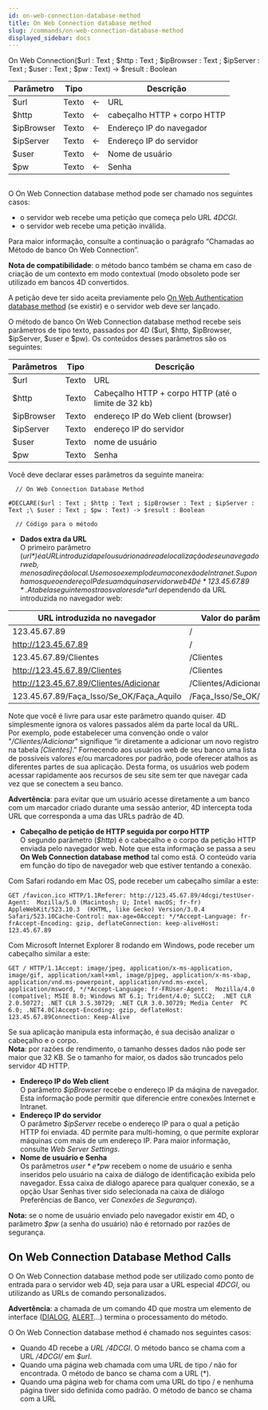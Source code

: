 ```yaml
---
id: on-web-connection-database-method
title: On Web Connection database method
slug: /commands/on-web-connection-database-method
displayed_sidebar: docs
---
```


<!--REF #_command_.On Web Connection database method.Syntax-->On Web Connection($url : Text ; $http : Text ; $ipBrowser : Text ; $ipServer : Text ; $user : Text ; $pw : Text) -> $result : Boolean<!-- END REF-->
<!--REF #_command_.On Web Connection database method.Params-->
| Parâmetro | Tipo |  | Descrição |
| --- | --- | --- | --- |
| $url | Texto | &#8592; | URL |
| $http | Texto | &#8592; | cabeçalho HTTP + corpo HTTP |
| $ipBrowser | Texto | &#8592; | Endereço IP do navegador |
| $ipServer | Texto | &#8592; | Endereço IP do servidor |
| $user | Texto | &#8592; | Nome de usuário |
| $pw | Texto | &#8592; | Senha |

<!-- END REF-->

## 

<!--REF #_command_.On Web Connection database method.Summary-->O On Web Connection database method pode ser chamado nos seguintes casos:  

* o servidor web recebe uma petição que começa pelo URL *4DCGI*.<!-- END REF-->
* o servidor web recebe uma petição inválida.

Para maior informação, consulte a continuação o parágrafo “Chamadas ao Método de banco On Web Connection”.  
  
**Nota de compatibilidade**: o método banco também se chama em caso de criação de um contexto em modo contextual (modo obsoleto pode ser utilizado em bancos 4D convertidos.  
  
A petição deve ter sido aceita previamente pelo [On Web Authentication database method](on-web-authentication-database-method.md) (se existir) e o servidor web deve ser lançado.  
  
O método de banco On Web Connection database method recebe seis parâmetros de tipo texto, passados por 4D ($url, $http, $ipBrowser, $ipServer, $user e $pw). Os conteúdos desses parâmetros são os seguintes:

| **Parâmetros** | **Tipo** | **Descrição**                                       |
| -------------- | -------- | --------------------------------------------------- |
| $url             | Texto    | URL                                                 |
| $http             | Texto    | Cabeçalho HTTP + corpo HTTP (até o limite de 32 kb) |
| $ipBrowser             | Texto    | endereço IP do Web client (browser)                 |
| $ipServer             | Texto    | endereço IP do servidor                             |
| $user             | Texto    | nome de usuário                                     |
| $pw             | Texto    | Senha                                               |

Você deve declarar esses parâmetros da seguinte maneira: 

```4d
  // On Web Connection Database Method
 
#DECLARE($url : Text ; $http : Text ; $ipBrowser : Text ; $ipServer : Text ;\ $user : Text ; $pw : Text) -> $result : Boolean
 
  // Código para o método
```

* **Dados extra da URL**  
O primeiro parâmetro (*$url*) é a URL introduzida pelo usuário na área de localização de seu navegador web, menos a direção local.  
Usemos o exemplo de uma conexão de Intranet. Suponhamos que o endereço IP de sua máquina servidor web 4D é *123.45.67.89*. A tabela seguinte mostra os valores de *$url* dependendo da URL introduzida no navegador web:  
    
| **URL introduzida no navegador**            | **Valor do parâmetro $url**       |  
| ------------------------------------------- | ------------------------------- |  
| 123.45.67.89                                | /                               |  
| http://123.45.67.89                         | /                               |  
| 123.45.67.89/Clientes                       | /Clientes                       |  
| http://123.45.67.89/Clientes                | /Clientes                       |  
| http://123.45.67.89/Clientes/Adicionar      | /Clientes/Adicionar             |  
| 123.45.67.89/Faça\_Isso/Se\_OK/Faça\_Aquilo | /Faça\_Isso/Se\_OK/Faça\_Aquilo |  
    
Note que você é livre para usar este parâmetro quando quiser. 4D simplesmente ignora os valores passados além da parte local da URL.  
 Por exemplo, pode estabelecer uma convenção onde o valor "*/Clientes/Adicionar*" signifique “ir diretamente a adicionar um novo registro na tabela *\[Clientes\]*.” Fornecendo aos usuários web de seu banco uma lista de possíveis valores e/ou marcadores por padrão, pode oferecer atalhos as diferentes partes de sua aplicação. Desta forma, os usuários web podem acessar rapidamente aos recursos de seu site sem ter que navegar cada vez que se conectem a seu banco.

**Advertência**: para evitar que um usuário acesse diretamente a um banco com um marcador criado durante uma sessão anterior, 4D intercepta toda URL que corresponda a uma das URLs padrão de 4D.

* **Cabeçalho de petição de HTTP seguida por corpo HTTP**  
 O segundo parâmetro (*$http*) é o cabeçalho e o corpo da petição HTTP enviada pelo navegador web. Note que esta informação se passa a seu **On Web Connection database method** tal como está. O conteúdo varia em função do tipo de navegador web que estiver tentando a conexão.  
    
Com Safari rodando em Mac OS, pode receber um cabeçalho similar a este:  
```RAW  
GET /favicon.ico HTTP/1.1Referer: http://123.45.67.89/4dcgi/testUser-Agent:  Mozilla/5.0 (Macintosh; U; Intel macOS; fr-fr) AppleWebKit/523.10.3  (KHTML, like Gecko) Version/3.0.4 Safari/523.10Cache-Control: max-age=0Accept: */*Accept-Language: fr-frAccept-Encoding: gzip, deflateConnection: keep-aliveHost: 123.45.67.89  
```  
Com Microsoft Internet Explorer 8 rodando em Windows, pode receber um cabeçalho similar a este:  
```RAW  
GET / HTTP/1.1Accept: image/jpeg, application/x-ms-application,  image/gif, application/xaml+xml, image/pjpeg, application/x-ms-xbap,  application/vnd.ms-powerpoint, application/vnd.ms-excel,  application/msword, */*Accept-Language: fr-FRUser-Agent:  Mozilla/4.0 (compatível; MSIE 8.0; Windows NT 6.1; Trident/4.0; SLCC2;  .NET CLR 2.0.50727; .NET CLR 3.5.30729; .NET CLR 3.0.30729; Media Center  PC 6.0; .NET4.0C)Accept-Encoding: gzip, deflateHost: 123.45.67.89Connection: Keep-Alive  
```  
Se sua aplicação manipula esta informação, é sua decisão analizar o cabeçalho e o corpo.  
**Nota**: por razões de rendimento, o tamanho desses dados não pode ser maior que 32 KB. Se o tamanho for maior, os dados são truncados pelo servidor 4D HTTP.
* **Endereço IP do Web client**  
O parâmetro *$ipBrowser* recebe o endereço IP da máqina de navegador. Esta informação pode permitir que diferencie entre conexões Internet e Intranet.
* **Endereço IP do servidor**  
O parâmetro *$ipServer* recebe o endereço IP para o qual a petição HTTP foi enviada. 4D permite para multi-homing, o que permite explorar máquinas com mais de um endereço IP. Para maior informação, consulte *Web Server Settings*.
* **Nome de usuário e Senha**  
Os parâmetros *$user* e *$pw* recebem o nome de usuário e senha inseridos pelo usuário na caixa de diálogo de identificação exibida pelo navegador. Essa caixa de diálogo aparece para qualquer conexão, se a opção Usar Senhas tiver sido selecionada na caixa de diálogo Preferências de Banco, ver *Conexões de Segurança*).

**Nota:** se o nome de usuário enviado pelo navegador existir em 4D, o parâmetro *$pw* (a senha do usuário) não é retornado por razões de segurança.

## On Web Connection Database Method Calls 

O On Web Connection database method pode ser utilizado como ponto de entrada para o servidor web 4D, seja para usar a URL especial *4DCGI*, ou utilizando as URLs de comando personalizados.

**Advertência**: a chamada de um comando 4D que mostra um elemento de interface ([DIALOG](../commands/dialog.md), [ALERT](alert.md)...) termina o processamento do método.  
  
O On Web Connection database method é chamado nos seguintes casos:

* Quando 4D recebe a *URL /4DCGI*. O método banco se chama com a URL */4DCGI/* em *$url*.
* Quando uma página web chamada com uma URL de tipo *<rota>/<arquivo>* não for encontrada. O método de banco se chama com a URL (\*).
* Quando uma página web for chama com uma URL do tipo <file>/ e nenhuma página tiver sido definida como padrão. O método de banco se chama com a URL
